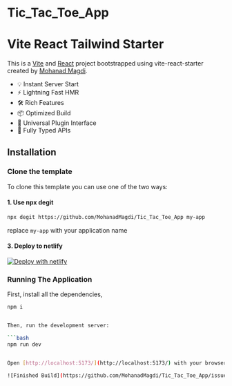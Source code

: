 # Tic_Tac_Toe_App

# Vite React Tailwind Starter

This is a [Vite](https://vitejs.dev/) and [React](https://reactjs.org/) project bootstrapped using vite-react-starter created by [Mohanad Magdi](https://github.com/MohanadMagdi/Tic_Tac_Toe_App.git).

- 💡 Instant Server Start
- ⚡️ Lightning Fast HMR
- 🛠️ Rich Features
- 📦 Optimized Build
- 🔩 Universal Plugin Interface
- 🔑 Fully Typed APIs

## Installation

### Clone the template

To clone this template you can use one of the two ways:

#### 1. Use npx degit

```bash
npx degit https://github.com/MohanadMagdi/Tic_Tac_Toe_App my-app
```

replace `my-app` with your application name

#### 3. Deploy to netlify

[![Deploy with netlify](https://app.netlify.com/)](https://illustrious-mochi-df0332.netlify.app/)

### Running The Application

First, install all the dependencies,

````bash
npm i


Then, run the development server:

```bash
npm run dev


Open [http://localhost:5173/](http://localhost:5173/) with your browser to see the result.

![Finished Build](https://github.com/MohanadMagdi/Tic_Tac_Toe_App/issues/1#issue-2119233415)
````
